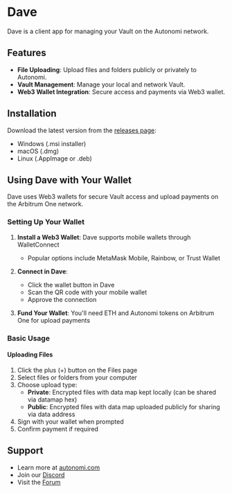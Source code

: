 # Dave

Dave is a client app for managing your Vault on the Autonomi network.

## Features

- **File Uploading**: Upload files and folders publicly or privately to Autonomi.
- **Vault Management**: Manage your local and network Vault.
- **Web3 Wallet Integration**: Secure access and payments via Web3 wallet.

## Installation

Download the latest version from the [releases page](https://github.com/maidsafe/project-dave/releases):

- Windows (.msi installer)
- macOS (.dmg)
- Linux (.AppImage or .deb)

## Using Dave with Your Wallet

Dave uses Web3 wallets for secure Vault access and upload payments on the Arbitrum One network.

### Setting Up Your Wallet

1. **Install a Web3 Wallet**: Dave supports mobile wallets through WalletConnect
    - Popular options include MetaMask Mobile, Rainbow, or Trust Wallet

2. **Connect in Dave**:
    - Click the wallet button in Dave
    - Scan the QR code with your mobile wallet
    - Approve the connection

3. **Fund Your Wallet**: You'll need ETH and Autonomi tokens on Arbitrum One for upload payments

### Basic Usage

#### Uploading Files

1. Click the plus (+) button on the Files page
2. Select files or folders from your computer
3. Choose upload type:
    - **Private**: Encrypted files with data map kept locally (can be shared via datamap hex)
    - **Public**: Encrypted files with data map uploaded publicly for sharing via data address
4. Sign with your wallet when prompted
5. Confirm payment if required

## Support

- Learn more at [autonomi.com](https://autonomi.com/)
- Join our [Discord](https://discord.com/invite/autonomi)
- Visit the [Forum](https://forum.autonomi.community/)